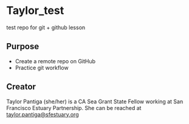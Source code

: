# Taylor_test
test repo for git + github lesson

## Purpose

- Create a remote repo on GitHub
- Practice git workflow

## Creator

Taylor Pantiga (she/her) is a CA Sea Grant State Fellow working at San Francisco Estuary Partnership. She can be reached at [taylor.pantiga@sfestuary.org](mailto:taylor.pantiga@sfestuary.org)